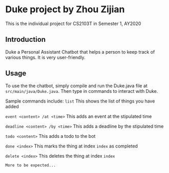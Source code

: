 # Duke project by Zhou Zijian

This is the individual project for CS2103T in Semester 1, AY2020

## Introduction
Duke a Personal Assistant Chatbot that helps a person to keep track of various things. It is very user-friendly.

## Usage
To use the the chatbot, simply compile and run the Duke.java file at `src/main/java/Duke.java`. Then type in commands
to interact with Duke.

Sample commands include:
`list`
This shows the list of things you have added

`event <content> /at <time>`
This adds an event at the stipulated time

`deadline <content> /by <time>`
This adds a deadline by the stipulated time

`todo <content>`
This adds a todo to the bot

`done <index>`
This marks the thing at index `index` as completed

`delete <index>`
This deletes the thing at index `index`

`More to be expected...`

